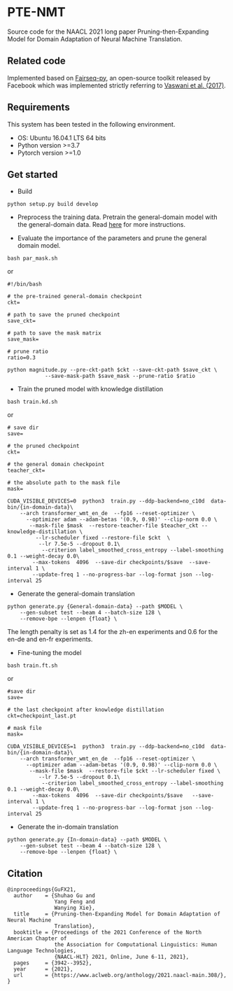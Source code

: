 # PTE-NMT
Source code for the NAACL 2021 long paper Pruning-then-Expanding Model for Domain Adaptation of Neural Machine Translation.

## Related code

Implemented based on [Fairseq-py](https://github.com/pytorch/fairseq), an open-source toolkit released by Facebook which was implemented strictly referring to [Vaswani et al. (2017)](https://arxiv.org/pdf/1706.03762.pdf).

## Requirements
This system has been tested in the following environment.
+ OS: Ubuntu 16.04.1 LTS 64 bits
+ Python version \>=3.7
+ Pytorch version \>=1.0

## Get started
- Build
```
python setup.py build develop
```

- Preprocess the training data. Pretrain the general-domain model with the general-domain data. Read [here](https://fairseq.readthedocs.io/en/latest/getting_started.html#training-a-new-model) for more instructions.

- Evaluate the importance of the parameters and prune the general domain model.

```
bash par_mask.sh
```

or

```
#!/bin/bash 

# the pre-trained general-domain checkpoint
ckt=

# path to save the pruned checkpoint
save_ckt=

# path to save the mask matrix 
save_mask=

# prune ratio
ratio=0.3

python magnitude.py --pre-ckt-path $ckt --save-ckt-path $save_ckt \
            --save-mask-path $save_mask --prune-ratio $ratio
```

- Train the pruned model with knowledge distillation

```
bash train.kd.sh
```

or

```
# save dir
save=

# the pruned checkpoint
ckt=

# the general domain checkpoint
teacher_ckt=

# the absolute path to the mask file
mask=

CUDA_VISIBLE_DEVICES=0  python3  train.py --ddp-backend=no_c10d  data-bin/{in-domain-data}\
    --arch transformer_wmt_en_de  --fp16 --reset-optimizer \
      --optimizer adam --adam-betas '(0.9, 0.98)' --clip-norm 0.0 \
       --mask-file $mask  --restore-teacher-file $teacher_ckt --knowledge-distillation \
         --lr-scheduler fixed --restore-file $ckt  \
          --lr 7.5e-5 --dropout 0.1\
           --criterion label_smoothed_cross_entropy --label-smoothing 0.1 --weight-decay 0.0\
        --max-tokens  4096  --save-dir checkpoints/$save  --save-interval 1 \
        --update-freq 1 --no-progress-bar --log-format json --log-interval 25  
```

- Generate the general-domain translation 

```
python generate.py {General-domain-data} --path $MODEL \
    --gen-subset test --beam 4 --batch-size 128 \
    --remove-bpe --lenpen {float} \
```

The length penalty is set as 1.4 for the zh-en experiments and 0.6 for the en-de and en-fr experiments.

- Fine-tuning the model 

```
bash train.ft.sh
```

or

```
#save dir
save=

# the last checkpoint after knowledge distillation
ckt=checkpoint_last.pt

# mask file
mask=

CUDA_VISIBLE_DEVICES=1  python3  train.py --ddp-backend=no_c10d  data-bin/{in-domain-data}\
    --arch transformer_wmt_en_de  --fp16 --reset-optimizer \
      --optimizer adam --adam-betas '(0.9, 0.98)' --clip-norm 0.0 \
       --mask-file $mask  --restore-file $ckt --lr-scheduler fixed \
          --lr 7.5e-5 --dropout 0.1\
           --criterion label_smoothed_cross_entropy --label-smoothing 0.1 --weight-decay 0.0\
        --max-tokens  4096  --save-dir checkpoints/$save   --save-interval 1 \
        --update-freq 1 --no-progress-bar --log-format json --log-interval 25 
```

- Generate the in-domain translation

```
python generate.py {In-domain-data} --path $MODEL \
    --gen-subset test --beam 4 --batch-size 128 \
    --remove-bpe --lenpen {float} \
```

## Citation
```
@inproceedings{GuFX21,
  author    = {Shuhao Gu and
               Yang Feng and
               Wanying Xie},
  title     = {Pruning-then-Expanding Model for Domain Adaptation of Neural Machine
               Translation},
  booktitle = {Proceedings of the 2021 Conference of the North American Chapter of
               the Association for Computational Linguistics: Human Language Technologies,
               {NAACL-HLT} 2021, Online, June 6-11, 2021},
  pages     = {3942--3952},
  year      = {2021},
  url       = {https://www.aclweb.org/anthology/2021.naacl-main.308/},
}
```
























